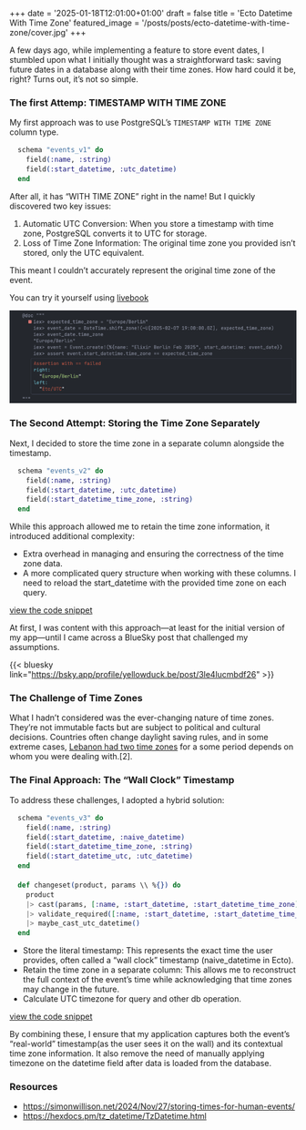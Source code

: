 +++
date = '2025-01-18T12:01:00+01:00'
draft = false
title = 'Ecto Datetime With Time Zone'
featured_image = '/posts/posts/ecto-datetime-with-time-zone/cover.jpg'
+++

A few days ago, while implementing a feature to store event dates, I stumbled upon what I initially thought was a straightforward task: saving future dates in a database along with their time zones. How hard could it be, right? Turns out, it’s not so simple.


### The first Attemp: TIMESTAMP WITH TIME ZONE

My first approach was to use PostgreSQL’s `TIMESTAMP WITH TIME ZONE` column type.

```elixir
  schema "events_v1" do
    field(:name, :string)
    field(:start_datetime, :utc_datetime)
  end
```

After all, it has “WITH TIME ZONE” right in the name! But I quickly discovered two key issues:

1. Automatic UTC Conversion: When you store a timestamp with time zone, PostgreSQL converts it to UTC for storage.
2. Loss of Time Zone Information: The original time zone you provided isn’t stored, only the UTC equivalent.

This meant I couldn’t accurately represent the original time zone of the event.

You can try it yourself using [livebook](https://github.com/slashmili/blog/blob/main/content/posts/ecto-datetime-with-time-zone/ecto-time-zone-playground.livemd#the-first-attemp-timestamp-with-time-zone)

<img src="./ecto-timezone-first-attemp.png" alt="elixir code that shows time zone doesn't get stored in database" />

### The Second Attempt: Storing the Time Zone Separately

Next, I decided to store the time zone in a separate column alongside the timestamp. 

```elixir
  schema "events_v2" do
    field(:name, :string)
    field(:start_datetime, :utc_datetime)
    field(:start_datetime_time_zone, :string)
  end
```

While this approach allowed me to retain the time zone information, it introduced additional complexity:

* Extra overhead in managing and ensuring the correctness of the time zone data.
* A more complicated query structure when working with these columns. I need to reload the start_datetime with the provided time zone on each query.

[view the code snippet](https://github.com/slashmili/blog/blob/main/content/posts/ecto-datetime-with-time-zone/ecto-time-zone-playground.livemd#the-second-attempt-storing-the-time-zone-separately)

At first, I was content with this approach—at least for the initial version of my app—until I came across a BlueSky post that challenged my assumptions.

{{< bluesky link="https://bsky.app/profile/yellowduck.be/post/3le4lucmbdf26" >}}

### The Challenge of Time Zones

What I hadn’t considered was the ever-changing nature of time zones. They’re not immutable facts but are subject to political and cultural decisions. Countries often change daylight saving rules, and in some extreme cases,  [Lebanon had two time zones](https://www.bbc.com/news/world-middle-east-65079574) for a some period depends on whom you were dealing with.[2].


### The Final Approach: The “Wall Clock” Timestamp

To address these challenges, I adopted a hybrid solution:

```elixir
  schema "events_v3" do
    field(:name, :string)
    field(:start_datetime, :naive_datetime)
    field(:start_datetime_time_zone, :string)
    field(:start_datetime_utc, :utc_datetime)
  end

  def changeset(product, params \\ %{}) do
    product
    |> cast(params, [:name, :start_datetime, :start_datetime_time_zone])
    |> validate_required([:name, :start_datetime, :start_datetime_time_zone])
    |> maybe_cast_utc_datetime()
  end
```
* Store the literal timestamp: This represents the exact time the user provides, often called a “wall clock” timestamp (naive_datetime in Ecto).
* Retain the time zone in a separate column: This allows me to reconstruct the full context of the event’s time while acknowledging that time zones may change in the future.
* Calculate UTC timezone for query and other db operation.

[view the code snippet](https://github.com/slashmili/blog/blob/main/content/posts/ecto-datetime-with-time-zone/ecto-time-zone-playground.livemd#the-final-approach-the-wall-clock-timestamp)

By combining these, I ensure that my application captures both the event’s “real-world” timestamp(as the user sees it on the wall) and its contextual time zone information. It also remove the need of manually applying timezone on the datetime field after data is loaded from the database.


### Resources

* https://simonwillison.net/2024/Nov/27/storing-times-for-human-events/
* https://hexdocs.pm/tz_datetime/TzDatetime.html
